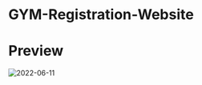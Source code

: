 # GYM-Registration-Website

# Preview
![2022-06-11](https://user-images.githubusercontent.com/95542748/173150691-9dca8fcd-77ad-4553-99a4-723eb9d961db.png)
